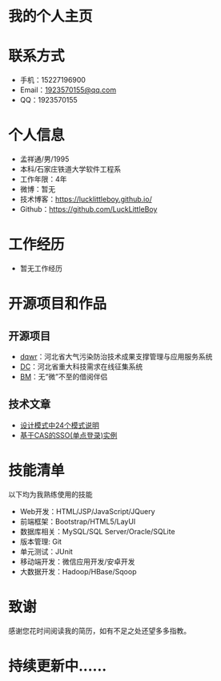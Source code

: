 # 我的个人主页

# 联系方式

 - 手机：15227196900
 - Email：1923570155@qq.com
 - QQ：1923570155

# 个人信息

 - 孟祥通/男/1995
 - 本科/石家庄铁道大学软件工程系 
 - 工作年限：4年
 - 微博：暂无
 - 技术博客：https://lucklittleboy.github.io/
 - Github：https://github.com/LuckLittleBoy

# 工作经历

 - 暂无工作经历

# 开源项目和作品

## 开源项目

 - [dqwr](http://github.com/LuckLittleBoy/dqwr)：河北省大气污染防治技术成果支撑管理与应用服务系统
 - [DC](http://github.com/LuckLittleBoy/DemandCollection)：河北省重大科技需求在线征集系统
 - [BM](http://github.com/LuckLittleBoy/BooksManagement)：无“微”不至的借阅伴侣

## 技术文章

 - [设计模式中24个模式说明](http://www.cnblogs.com/java-meng/p/6666180.html)
 - [基于CAS的SSO(单点登录)实例](http://www.cnblogs.com/java-meng/p/7269990.html)

# 技能清单

以下均为我熟练使用的技能

 - Web开发：HTML/JSP/JavaScript/JQuery
 - 前端框架：Bootstrap/HTML5/LayUI
 - 数据库相关：MySQL/SQL Server/Oracle/SQLite
 - 版本管理: Git
 - 单元测试：JUnit
 - 移动端开发：微信应用开发/安卓开发
 - 大数据开发：Hadoop/HBase/Sqoop

# 致谢
 感谢您花时间阅读我的简历，如有不足之处还望多多指教。

# 持续更新中......
